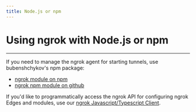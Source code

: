 ```yaml
---
title: Node.js or npm
---
```


# Using ngrok with Node.js or npm
------------

If you need to manage the ngrok agent for starting tunnels, use bubenshchykov's npm package:

*   [ngrok module on npm](https://www.npmjs.com/package/ngrok)
*   [ngrok npm module on github](https://github.com/bubenshchykov/ngrok)

If you'd like to programmatically access the ngrok API for configuring ngrok Edges and modules, use our [ngrok Javascript/Typescript Client](https://github.com/ngrok/ngrok-api-typescript).

